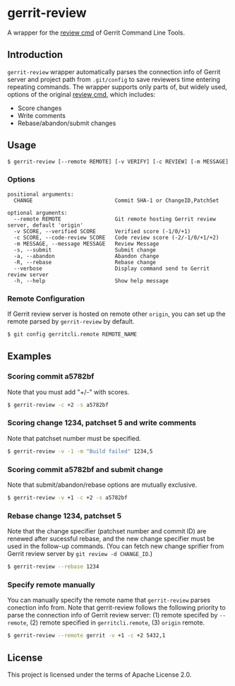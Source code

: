 # gerrit-review
A wrapper for the [review cmd](https://gerrit-review.googlesource.com/Documentation/cmd-review.html) of Gerrit Command Line Tools.

## Introduction

`gerrit-review` wrapper automatically parses the connection info of Gerrit server and project path from `.git/config` to save reviewers time entering repeating commands.
The wrapper supports only parts of, but widely used, options of the original [review cmd](https://gerrit-review.googlesource.com/Documentation/cmd-review.html), which includes:
* Score changes
* Write comments
* Rebase/abandon/submit changes

## Usage

```bash
$ gerrit-review [--remote REMOTE] [-v VERIFY] [-c REVIEW] [-m MESSAGE] [-s] [-a] [-R] CHANGE
```

### Options

```
positional arguments:
  CHANGE                          Commit SHA-1 or ChangeID,PatchSet

optional arguments:
  --remote REMOTE                 Git remote hosting Gerrit review server, default 'origin'
  -v SCORE, --verified SCORE      Verified score (-1/0/+1)
  -c SCORE, --code-review SCORE   Code review score (-2/-1/0/+1/+2)
  -m MESSAGE, --message MESSAGE   Review Message
  -s, --submit                    Submit change
  -a, --abandon                   Abandon change
  -R, --rebase                    Rebase change
  --verbose                       Display command send to Gerrit review server
  -h, --help                      Show help message
```

### Remote Configuration
If Gerrit review server is hosted on remote other `origin`, you can set up the remote parsed by `gerrit-review` by default.
```bash
$ git config gerritcli.remote REMOTE_NAME
```

## Examples

### Scoring commit a5782bf

Note that you must add "+/-" with scores.
```bash
$ gerrit-review -c +2 -s a5782bf
```

### Scoring change 1234, patchset 5 and write comments

Note that patchset number must be specified.
```bash
$ gerrit-review -v -1 -m "Build failed" 1234,5
```

### Scoring commit a5782bf and submit change

Note that submit/abandon/rebase options are mutually exclusive.
```bash
$ gerrit-review -v +1 -c +2 -s a5782bf
```

### Rebase change 1234, patchset 5

Note that the change specifier (patchset number and commit ID) are renewed after sucessful rebase, and the new change specifier must be used in the follow-up commands.
(You can fetch new change sprifier from Gerrit review server by `git review -d CHANGE_ID`.)
```bash
$ gerrit-review --rebase 1234
```

### Specify remote manually

You can manually specify the remote name that `gerrit-review` parses conection info from.
Note that gerrit-review follows the following priority to parse the connection info of Gerrit review server: (1) remote specifed by `--remote`, (2) remote specified in `gerritcli.remote`, (3) `origin` remote.
```bash
$ gerrit-review --remote gerrit -v +1 -c +2 5432,1
```

## License

This project is licensed under the terms of Apache License 2.0.

